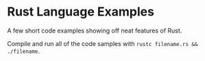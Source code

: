 # Rust Language Examples

A few short code examples showing off neat features of Rust.

Compile and run all of the code samples with `rustc filename.rs && ./filename`.
